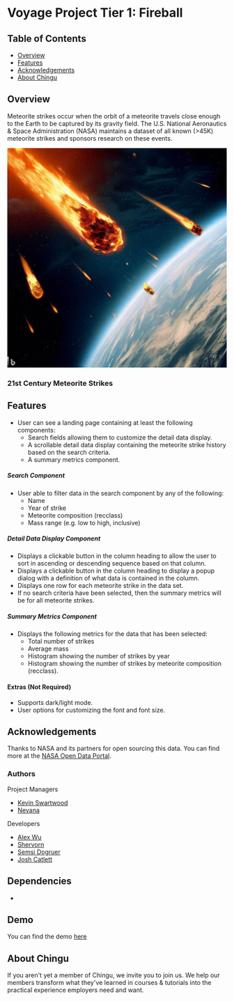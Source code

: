 # Voyage Project Tier 1: Fireball

## Table of Contents

- [Overview](#overview)
- [Features](#features)
- [Acknowledgements](#acknowledgements)
- [About Chingu](#about-chingu)

## Overview

Meteorite strikes occur when the orbit of a meteorite travels close enough to the Earth to be captured by its gravity field. The U.S. National Aeronautics & Space Administration (NASA) maintains a dataset of all known (>45K) meteorite strikes and sponsors research on these events.

![meteorites](assets/meteorite_picture.jpg)

### 21st Century Meteorite Strikes

## Features

- User can see a landing page containing at least the following components:
  - Search fields allowing them to customize the detail data display.
  - A scrollable detail data display containing the meteorite strike history based on the search criteria.
  - A summary metrics component.

##### Search Component

- User able to filter data in the search component by any of the following:
  - Name
  - Year of strike
  - Meteorite composition (recclass)
  - Mass range (e.g. low to high, inclusive)

##### Detail Data Display Component

  - Displays a clickable button in the column heading to allow the user to sort in ascending or descending sequence based on that column.
  - Displays a clickable button in the column heading to display a popup dialog with a definition of what data is contained in the column.
  - Displays one row for each meteorite strike in the data set.
  - If no search criteria have been selected, then the summary metrics will be for all meteorite strikes.

##### Summary Metrics Component

- Displays the following metrics for the data that has been selected:
  - Total number of strikes
  - Average mass
  - Histogram showing the number of strikes by year
  - Histogram showing the number of strikes by meteorite composition (recclass).


#### Extras (Not Required)

- Supports dark/light mode.
- User options for customizing the font and font size.

## Acknowledgements


Thanks to NASA and its partners for open sourcing this data. You can find more at the [NASA Open Data Portal](https://data.nasa.gov/).

### Authors

Project Managers
  - [Kevin Swartwood](https://github.com/kevinswartwood)
  - [Nevana](https://github.com/)

Developers
  - [Alex Wu](https://github.com/wu-coding)
  - [Shervorn](https://github.com/HardoModo)
  - [Semsi Dogruer](https://github.com/semsi-dogruer)
  - [Josh Catlett](https://github.com/xITSDUCKYx)
    

##  Dependencies
-

## Demo

You can find the demo [here](https://chingu-voyages.github.io/v45-tier1-team-09/)

## About Chingu

If you aren't yet a member of Chingu, we invite you to join us. We help our members transform what they've learned in courses & tutorials into the practical experience employers need and want.
